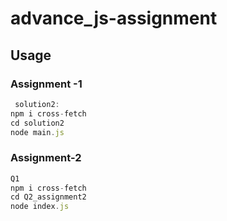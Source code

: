 # advance_js-assignment

## Usage
### Assignment -1
```javascript
 solution2:
npm i cross-fetch
cd solution2
node main.js
```
### Assignment-2
```javascript
Q1 
npm i cross-fetch
cd Q2_assignment2
node index.js
```
 
